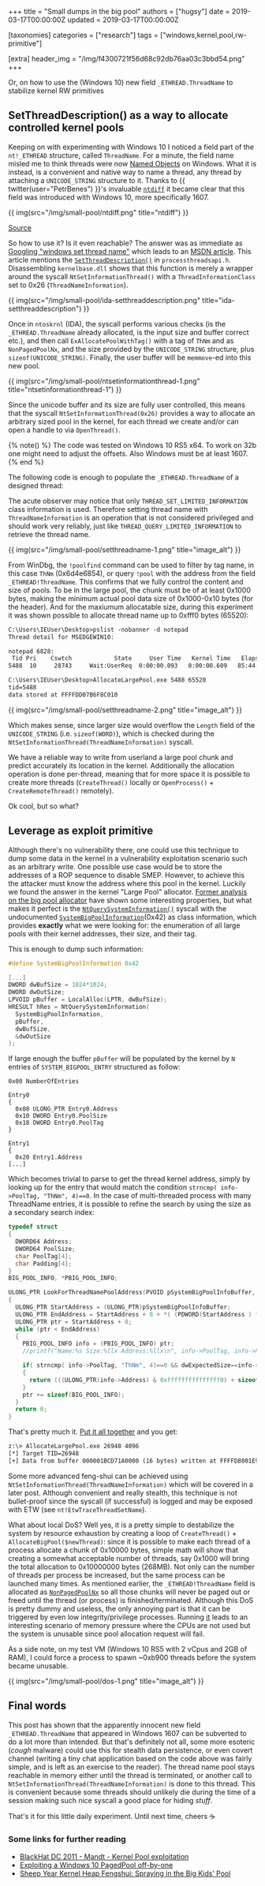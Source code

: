 +++
title = "Small dumps in the big pool"
authors = ["hugsy"]
date = 2019-03-17T00:00:00Z
updated = 2019-03-17T00:00:00Z

[taxonomies]
categories = ["research"]
tags = ["windows,kernel,pool,rw-primitive"]

[extra]
header_img = "/img/f4300721f56d68c92db76aa03c3bbd54.png"
+++

Or, on how to use the (Windows 10) new field `_ETHREAD.ThreadName` to stabilize kernel RW primitives

## SetThreadDescription() as a way to allocate controlled kernel pools

Keeping on with experimenting with Windows 10 I noticed a field part of the `nt!_ETHREAD` structure, called `ThreadName`. For a minute, the field name misled me to think threads were now [Named Objects](https://docs.microsoft.com/en-us/windows/desktop/sync/object-names) on Windows. What it is instead, is a convenient and native way to name a thread, any thread by attaching a `UNICODE_STRING` structure to it. Thanks to {{ twitter(user="PetrBenes") }}'s invaluable [`ntdiff`](https://ntdiff.github.io/) it became clear that this field was introduced with Windows 10, more specifically 1607.

{{ img(src="/img/small-pool/ntdiff.png" title="ntdiff") }}

[Source](https://ntdiff.github.io/#versionLeft=Win8.1_U1%2Fx64%2FSystem32&filenameLeft=ntoskrnl.exe&typeLeft=Standalone%2F_ETHREAD&versionRight=Win10_1607_RS1%2Fx64%2FSystem32&filenameRight=ntoskrnl.exe&typeRight=Standalone%2F_ETHREAD)

So how to use it? Is it even reachable? The answer was as immediate as [Googling "windows set thread name"](https://google.com/search?q=windows+10+set+thread+name) which leads to an [MSDN article](https://docs.microsoft.com/en-us/visualstudio/debugger/how-to-set-a-thread-name-in-native-code?view=vs-2017). This article mentions the [`SetThreadDescription()`](https://docs.microsoft.com/en-us/windows/desktop/api/processthreadsapi/nf-processthreadsapi-setthreaddescription) in `processthreadsapi.h`. Disassembling `kernelbase.dll` shows that this function is merely a wrapper around the syscall `NtSetInformationThread()` with a `ThreadInformationClass` set to 0x26 (`ThreadNameInformation`).

{{ img(src="/img/small-pool/ida-setthreaddescription.png" title="ida-setthreaddescription") }}

Once in `ntoskrnl` (IDA), the syscall performs various checks (is the `_ETHREAD.ThreadName` already allocated, is the input size and buffer correct etc.), and then call `ExAllocatePoolWithTag()` with a tag of `ThNm` and as `NonPagedPoolNx`, and the size provided by the `UNICODE_STRING` structure, plus `sizeof(UNICODE_STRING)`. Finally, the user buffer will be `memmove`-ed into this new pool.

{{ img(src="/img/small-pool/ntsetinformationthread-1.png" title="ntsetinformationthread-1") }}

Since the unicode buffer and its size are fully user controlled, this means that the syscall `NtSetInformationThread(0x26)` provides a way to allocate an arbitrary sized pool in the kernel, for each thread we create and/or can open a handle to via `OpenThread()`.

{% note() %}
The code was tested on Windows 10 RS5 x64. To work on 32b one might need to adjust the offsets. Also Windows must be at least 1607.
{% end %}
</div>

The following code is enough to populate the `_ETHREAD.ThreadName` of a designed thread:

<script src="https://gist.github.com/hugsy/8df0843e8556f557308cd014fec0fda3.js"></script>

The acute observer may notice that only `THREAD_SET_LIMITED_INFORMATION` class information is used. Therefore setting thread name with `ThreadNameInformation` is an operation that is not considered privileged and should work very reliably, just like `THREAD_QUERY_LIMITED_INFORMATION` to retrieve the thread name.

{{ img(src="/img/small-pool/setthreadname-1.png" title="image_alt") }}


From WinDbg, the `!poolfind` command can be used to filter by tag name, in this case `ThNm` (0x6d4e6854), or query `!pool` with the address from the field `_ETHREAD!ThreadName`. This confirms that we fully control the content and size of pools. To be in the large pool, the chunk must be of at least 0x1000 bytes, making the minimum actual pool data size of 0x1000-0x10 bytes (for the header). And for the maxiumum allocatable size, during this experiment it was shown possible to allocate thread name up to 0xfff0 bytes (65520):

```txt
C:\Users\IEUser\Desktop>pslist -nobanner -d notepad
Thread detail for MSEDGEWIN10:

notepad 6828:
 Tid Pri    Cswtch            State     User Time   Kernel Time   Elapsed Time
5488  10     28743     Wait:UserReq  0:00:00.093   0:00:00.609   85:44:03.789

C:\Users\IEUser\Desktop>AllocateLargePool.exe 5488 65520
tid=5488
data stored at FFFFDD07B6F8C010
```

{{ img(src="/img/small-pool/setthreadname-2.png" title="image_alt") }}

Which makes sense, since larger size would overflow the `Length` field of the `UNICODE_STRING` (i.e. `sizeof(WORD)`), which is checked during the `NtSetInformationThread(ThreadNameInformation)` syscall.

We have a reliable way to write from userland a large pool chunk and predict accurately its location in the kernel. Additionally the allocation operation is done per-thread, meaning that for more space it is possible to create more threads (`CreateThread()` locally or `OpenProcess()` + `CreateRemoteThread()` remotely).

Ok cool, but so what?


## Leverage as exploit primitive

Although there's no vulnerability there, one could use this technique to dump some data in the kernel in a vulnerability exploitation scenario such as an arbitrary write. One possible use case would be to store the addresses of a ROP sequence to disable SMEP. However, to achieve this the attacker must know the address where this pool in the kernel. Luckily we found the answer in the kernel "Large Pool" allocator. [Former analysis on the big pool allocator](https://www.crowdstrike.com/blog/sheep-year-kernel-heap-fengshui-spraying-big-kids-pool/) have shown some interesting properties, but what makes it perfect is the [`NtQuerySystemInformation()`](https://docs.microsoft.com/en-us/windows/desktop/api/winternl/nf-winternl-ntquerysysteminformation) syscall with the undocumented [`SystemBigPoolInformation`](https://www.geoffchappell.com/studies/windows/km/ntoskrnl/api/ex/sysinfo/bigpool_entry.htm)(0x42) as class information, which provides **exactly** what we were looking for: the enumeration of all large pools with their kernel addresses, their size, and their tag.

This is enough to dump such information:

```c
#define SystemBigPoolInformation 0x42

[...]
DWORD dwBufSize = 1024*1024;
DWORD dwOutSize;
LPVOID pBuffer = LocalAlloc(LPTR, dwBufSize);
HRESULT hRes = NtQuerySystemInformation(
  SystemBigPoolInformation,
  pBuffer,
  dwBufSize,
  &dwOutSize
);
```

If large enough the buffer `pBuffer` will be populated by the kernel by `N` entries of `SYSTEM_BIGPOOL_ENTRY` structured as follow:
```
0x00 NumberOfEntries

Entry0
{
  0x08 ULONG_PTR Entry0.Address
  0x10 DWORD Entry0.PoolSize
  0x18 DWORD Entry0.PoolTag
}

Entry1
{
  0x20 Entry1.Address
[...]
```

Which becomes trivial to parse to get the thread kernel address, simply by looking up for the entry that would match the condition `strncmp( info->PoolTag, "ThNm", 4)==0`. In the case of multi-threaded process with many ThreadName entries, it is possible to refine the search by using the size as a secondary search index:

```c
typedef struct
{
  DWORD64 Address;
  DWORD64 PoolSize;
  char PoolTag[4];
  char Padding[4];
}
BIG_POOL_INFO, *PBIG_POOL_INFO;

ULONG_PTR LookForThreadNamePoolAddress(PVOID pSystemBigPoolInfoBuffer, DWORD64 dwExpectedSize)
{
  ULONG_PTR StartAddress = (ULONG_PTR)pSystemBigPoolInfoBuffer;
  ULONG_PTR EndAddress = StartAddress + 8 + *( (PDWORD)StartAddress ) * sizeof(BIG_POOL_INFO);
  ULONG_PTR ptr = StartAddress + 8;
  while (ptr < EndAddress)
  {
    PBIG_POOL_INFO info = (PBIG_POOL_INFO) ptr;
    //printf("Name:%s Size:%llx Address:%llx\n", info->PoolTag, info->PoolSize, info->Address);

    if( strncmp( info->PoolTag, "ThNm", 4)==0 && dwExpectedSize==info->PoolSize )
    {
      return (((ULONG_PTR)info->Address) & 0xfffffffffffffff0) + sizeof(UNICODE_STRING);
    }
    ptr += sizeof(BIG_POOL_INFO);
  }
  return 0;
}
```

That's pretty much it. [Put it all together](https://gist.github.com/hugsy/d89c6ee771a4decfdf4f088998d60d19) and you get:

```bat
z:\> AllocateLargePool.exe 26948 4096
[*] Target TID=26948
[+] Data from buffer 000001BCD71A0000 (16 bytes) written at FFFFD8001E966010
```

Some more advanced feng-shui can be achieved using `NtSetInformationThread(ThreadNameInformation)` which will be covered in a later post. Although convenient and really stealth, this technique is not bullet-proof since the syscall (if successful) is logged and may be exposed with ETW (see `nt!EtwTraceThreadSetName`).

What about local DoS? Well yes, it is a pretty simple to destabilize the system by resource exhaustion by creating a loop of `CreateThread()` + `AllocateBigPool($newThread)`: since it is possible to make each thread of a process allocate a chunk of 0x10000 bytes, simple math will show that creating a somewhat acceptable number of threads, say 0x1000 will bring the total allocation to 0x10000000 bytes (268MB). Not only can the number of threads per process be increased, but the same process can be launched many times. As mentioned earlier, the `_ETHREAD!ThreadName` field is allocated as [`NonPagedPoolNx`](https://docs.microsoft.com/en-us/windows/desktop/memory/memory-pools) so all those chunks will never be paged out or freed until the thread (or process) is finished/terminated. Although this DoS is pretty dummy and useless, the only annoying part is that it can be triggered by even low integrity/privilege processes. Running [it](https://gist.github.com/hugsy/a94392e6aeaf87335d06d06a0c05ff96) leads to an interesting scenario of memory pressure where the CPUs are not used but the system is unusable since pool allocation request will fail.

As a side note, on my test VM (Windows 10 RS5 with 2 vCpus and 2GB of RAM), I could force a process to spawn ~0xb900 threads before the system became unusable.

{{ img(src="/img/small-pool/dos-1.png" title="image_alt") }}

## Final words

This post has shown that the apparently innocent new field `_ETHREAD.ThreadName` that appeared in Windows 1607 can be subverted to do a lot more than intended. But that's definitely not all, some more esoteric (*cough* malware) could use this for stealth data persistence, or even covert channel (writing a tiny chat application based on the code above was fairly simple, and is left as an exercise to the reader). The thread name pool stays reachable in memory either until the thread is terminated, or another call to `NtSetInformationThread(ThreadNameInformation)` is done to this thread. This is convenient because some threads should unlikely die during the time of a session making such nice syscall a good place for hiding *stuff*.

That's it for this little daily experiment.
Until next time, cheers ☕️


### Some links for further reading

 - [BlackHat DC 2011 - Mandt - Kernel Pool exploitation](https://web.archive.org/web/20150419185055/https://media.blackhat.com/bh-dc-11/Mandt/BlackHat_DC_2011_Mandt_kernelpool-wp.pdf)
 - [Exploiting a Windows 10 PagedPool off-by-one](https://j00ru.vexillium.org/2018/07/exploiting-a-windows-10-pagedpool-off-by-one/)
 - [Sheep Year Kernel Heap Fengshui: Spraying in the Big Kids’ Pool](https://www.crowdstrike.com/blog/sheep-year-kernel-heap-fengshui-spraying-big-kids-pool/)
